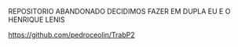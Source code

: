 REPOSITORIO ABANDONADO DECIDIMOS FAZER EM DUPLA EU E O HENRIQUE LENIS


https://github.com/pedroceolin/TrabP2
